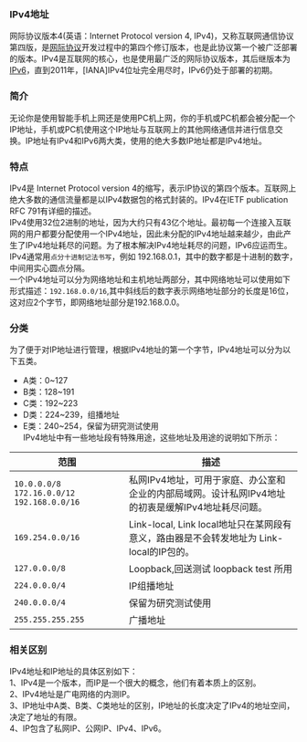 ### IPv4地址  
网际协议版本4(英语：Internet Protocol version 4, IPv4)，又称互联网通信协议第四版，是[网际协议](https://baike.baidu.com/item/IP/224599?fromtitle=%E7%BD%91%E9%99%85%E5%8D%8F%E8%AE%AE&fromid=4148798)开发过程中的第四个修订版本，也是此协议第一个被广泛部署的版本。IPv4是互联网的核心，也是使用最广泛的网际协议版本，其后继版本为[IPv6](https://baike.baidu.com/item/IPv6)，直到2011年，[IANA]IPv4位址完全用尽时，IPv6仍处于部署的初期。  

### 简介  
无论你是使用智能手机上网还是使用PC机上网，你的手机或PC机都会被分配一个IP地址，手机或PC机使用这个IP地址与互联网上的其他网络通信并进行信息交换。IP地址有IPv4和IPv6两大类，使用的绝大多数IP地址都是IPv4地址。  
### 特点   
IPv4是 Internet Protocol version 4的缩写，表示IP协议的第四个版本。互联网上绝大多数的通信流量都是以IPv4数据包的格式封装的。IPv4在IETF publication RFC 791有详细的描述。  
IPv4使用32位2进制的地址，因为大约只有43亿个地址。最初每一个连接入互联网的用户都要分配使用一个IPv4地址，因此未分配的IPv4地址越来越少，由此产生了IPv4地址耗尽的问题。为了根本解决IPv4地址耗尽的问题，IPv6应运而生。  
IPv4通常用`点分十进制记法书写`，例如 192.168.0.1，其中的数字都是十进制的数字，中间用实心圆点分隔。  
一个IPv4地址可以分为网络地址和主机地址两部分，其中网络地址可以使用如下形式描述：`192.168.0.0/16`,其中斜线后的数字表示网络地址部分的长度是16位，这对应2个字节，即网络地址部分是192.168.0.0。  
### 分类  
为了便于对IP地址进行管理，根据IPv4地址的第一个字节，IPv4地址可以分为以下五类。  
* A类：0~127  
* B类：128~191  
* C类：192~223  
* D类：224~239，组播地址  
* E类：240~254，保留为研究测试使用  
IPv4地址中有一些地址段有特殊用途，这些地址及用途的说明如下所示：  

范围          |  描述   
--------------|---------------
`10.0.0.0/8  172.16.0.0/12  192.168.0.0/16` | 私网IPv4地址，可用于家庭、办公室和企业的内部局域网。设计私网IPv4地址的初衷是缓解IPv4地址耗尽问题。  
`169.254.0.0/16` | Link-local, Link local地址只在某网段有意义，路由器是不会转发地址为 Link-local的IP包的。  
`127.0.0.0/8` | Loopback,回送测试 loopback test 所用  
`224.0.0.0/4` | IP组播地址  
`240.0.0.0/4` | 保留为研究测试使用  
`255.255.255.255` | 广播地址  

### 相关区别  
IPv4地址和IP地址的具体区别如下：  
1、IPv4是一个版本，而IP是一个很大的概念，他们有着本质上的区别。  
2、IPv4地址是广电网络的内测IP。  
3、IP地址中A类、B类、C类地址的区别，IP地址的长度决定了IPv4的地址空间，决定了地址的有限。  
4、IP包含了私网IP、公网IP、IPv4、IPv6。

